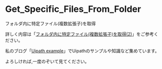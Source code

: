 # Get_Specific_Files_From_Folder
フォルダ内に特定ファイル(複数拡張子)を取得

詳しく内容は「[フォルダ内に特定ファイル(複数拡張子)を取得(2)](https://www.uipath-example.com/get-specific-file-from-folder-02/)」をご参考ください。

私のブログ「[Uipath example](https://www.uipath-example.com/)」でUipathのサンプルや知識など集めています。

よろしければ,一度のぞいて見てください。
